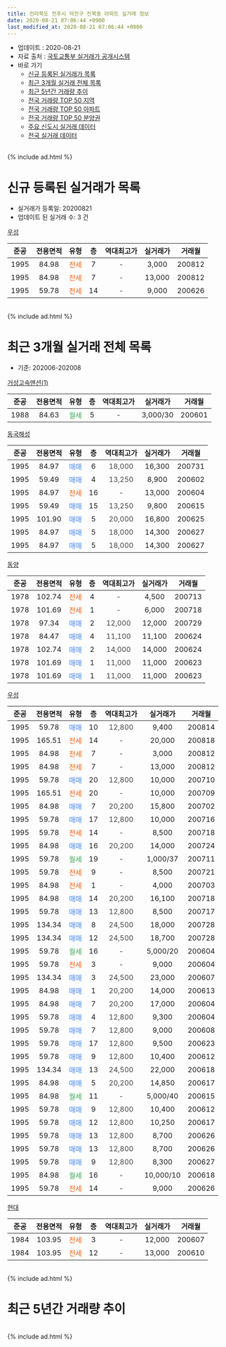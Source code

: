```yaml
---
title: 전라북도 전주시 덕진구 진북동 아파트 실거래 정보
date: 2020-08-21 07:06:44 +0900
last_modified_at: 2020-08-21 07:06:44 +0900
---
```


* 업데이트 : 2020-08-21
* 자료 출처 : [국토교통부 실거래가 공개시스템](http://rt.molit.go.kr)
* 바로 가기
    * [신규 등록된 실거래가 목록](#신규-등록된-실거래가-목록)
    * [최근 3개월 실거래 전체 목록](#최근-3개월-실거래-전체-목록)
    * [최근 5년간 거래량 추이](#최근-5년간-거래량-추이)
    * [전국 거래량 TOP 50 지역](https://inasie.github.io/apt-trade-info/최근-3개월-전국에서-가장-거래가-많이-발생한-지역)
    * [전국 거래량 TOP 50 아파트](https://inasie.github.io/apt-trade-info/최근-3개월-전국에서-가장-거래가-많이-발생한-아파트)
    * [전국 거래량 TOP 50 분양권](https://inasie.github.io/apt-trade-info/최근-3개월-전국에서-가장-거래가-많이-발생한-분양권)
    * [주요 신도시 실거래 데이터](https://inasie.github.io/apt-trade-info/주요-신도시)
    * [전국 실거래 데이터](https://inasie.github.io/apt-trade-info/전국)
<br>
{% include ad.html %}
<br>

# 신규 등록된 실거래가 목록
* 실거래가 등록일: 20200821
* 업데이트 된 실거래 수: 3 건


[우성](https://search.naver.com/search.naver?query=%EC%A0%84%EB%9D%BC%EB%B6%81%EB%8F%84+%EC%A0%84%EC%A3%BC%EC%8B%9C+%EB%8D%95%EC%A7%84%EA%B5%AC+%EC%A7%84%EB%B6%81%EB%8F%99+%EC%9A%B0%EC%84%B1)

|준공|전용면적|유형|층|역대최고가|실거래가|거래월|
|:---:|:---:|:---:|:---:|:---:|:---:|:---:|
|1995|84.98|<span style="color:#ff5a00">전세</span>|7|<span style="color:#444444">-</span>|3,000|200812|
|1995|84.98|<span style="color:#ff5a00">전세</span>|7|<span style="color:#444444">-</span>|13,000|200812|
|1995|59.78|<span style="color:#ff5a00">전세</span>|14|<span style="color:#444444">-</span>|9,000|200626|


<br>
{% include ad.html %}
<br>

# 최근 3개월 실거래 전체 목록
* 기준: 202006-202008


[거성고속맨션(1)](https://search.naver.com/search.naver?query=%EC%A0%84%EB%9D%BC%EB%B6%81%EB%8F%84+%EC%A0%84%EC%A3%BC%EC%8B%9C+%EB%8D%95%EC%A7%84%EA%B5%AC+%EC%A7%84%EB%B6%81%EB%8F%99+%EA%B1%B0%EC%84%B1%EA%B3%A0%EC%86%8D%EB%A7%A8%EC%85%98%281%29)

|준공|전용면적|유형|층|역대최고가|실거래가|거래월|
|:---:|:---:|:---:|:---:|:---:|:---:|:---:|
|1988|84.63|<span style="color:#34a853">월세</span>|5|<span style="color:#444444">-</span>|3,000/30|200601|

[동국해성](https://search.naver.com/search.naver?query=%EC%A0%84%EB%9D%BC%EB%B6%81%EB%8F%84+%EC%A0%84%EC%A3%BC%EC%8B%9C+%EB%8D%95%EC%A7%84%EA%B5%AC+%EC%A7%84%EB%B6%81%EB%8F%99+%EB%8F%99%EA%B5%AD%ED%95%B4%EC%84%B1)

|준공|전용면적|유형|층|역대최고가|실거래가|거래월|
|:---:|:---:|:---:|:---:|:---:|:---:|:---:|
|1995|84.97|<span style="color:#4285f3">매매</span>|6|<span style="color:#444444">18,000</span>|16,300|200731|
|1995|59.49|<span style="color:#4285f3">매매</span>|4|<span style="color:#444444">13,250</span>|8,900|200602|
|1995|84.97|<span style="color:#ff5a00">전세</span>|16|<span style="color:#444444">-</span>|13,000|200604|
|1995|59.49|<span style="color:#4285f3">매매</span>|15|<span style="color:#444444">13,250</span>|9,800|200615|
|1995|101.90|<span style="color:#4285f3">매매</span>|5|<span style="color:#444444">20,000</span>|16,800|200625|
|1995|84.97|<span style="color:#4285f3">매매</span>|5|<span style="color:#444444">18,000</span>|14,300|200627|
|1995|84.97|<span style="color:#4285f3">매매</span>|5|<span style="color:#444444">18,000</span>|14,300|200627|

[동양](https://search.naver.com/search.naver?query=%EC%A0%84%EB%9D%BC%EB%B6%81%EB%8F%84+%EC%A0%84%EC%A3%BC%EC%8B%9C+%EB%8D%95%EC%A7%84%EA%B5%AC+%EC%A7%84%EB%B6%81%EB%8F%99+%EB%8F%99%EC%96%91)

|준공|전용면적|유형|층|역대최고가|실거래가|거래월|
|:---:|:---:|:---:|:---:|:---:|:---:|:---:|
|1978|102.74|<span style="color:#ff5a00">전세</span>|4|<span style="color:#444444">-</span>|4,500|200713|
|1978|101.69|<span style="color:#ff5a00">전세</span>|1|<span style="color:#444444">-</span>|6,000|200718|
|1978|97.34|<span style="color:#4285f3">매매</span>|2|<span style="color:#444444">12,000</span>|12,000|200729|
|1978|84.47|<span style="color:#4285f3">매매</span>|4|<span style="color:#444444">11,100</span>|11,100|200624|
|1978|102.74|<span style="color:#4285f3">매매</span>|2|<span style="color:#444444">14,000</span>|14,000|200624|
|1978|101.69|<span style="color:#4285f3">매매</span>|1|<span style="color:#444444">11,000</span>|11,000|200623|
|1978|101.69|<span style="color:#4285f3">매매</span>|1|<span style="color:#444444">11,000</span>|11,000|200623|

[우성](https://search.naver.com/search.naver?query=%EC%A0%84%EB%9D%BC%EB%B6%81%EB%8F%84+%EC%A0%84%EC%A3%BC%EC%8B%9C+%EB%8D%95%EC%A7%84%EA%B5%AC+%EC%A7%84%EB%B6%81%EB%8F%99+%EC%9A%B0%EC%84%B1)

|준공|전용면적|유형|층|역대최고가|실거래가|거래월|
|:---:|:---:|:---:|:---:|:---:|:---:|:---:|
|1995|59.78|<span style="color:#4285f3">매매</span>|10|<span style="color:#444444">12,800</span>|9,400|200814|
|1995|165.51|<span style="color:#ff5a00">전세</span>|14|<span style="color:#444444">-</span>|20,000|200818|
|1995|84.98|<span style="color:#ff5a00">전세</span>|7|<span style="color:#444444">-</span>|3,000|200812|
|1995|84.98|<span style="color:#ff5a00">전세</span>|7|<span style="color:#444444">-</span>|13,000|200812|
|1995|59.78|<span style="color:#4285f3">매매</span>|20|<span style="color:#444444">12,800</span>|10,000|200710|
|1995|165.51|<span style="color:#ff5a00">전세</span>|20|<span style="color:#444444">-</span>|10,000|200709|
|1995|84.98|<span style="color:#4285f3">매매</span>|7|<span style="color:#444444">20,200</span>|15,800|200702|
|1995|59.78|<span style="color:#4285f3">매매</span>|17|<span style="color:#444444">12,800</span>|10,000|200716|
|1995|59.78|<span style="color:#ff5a00">전세</span>|14|<span style="color:#444444">-</span>|8,500|200718|
|1995|84.98|<span style="color:#4285f3">매매</span>|16|<span style="color:#444444">20,200</span>|14,000|200724|
|1995|59.78|<span style="color:#34a853">월세</span>|19|<span style="color:#444444">-</span>|1,000/37|200711|
|1995|59.78|<span style="color:#ff5a00">전세</span>|9|<span style="color:#444444">-</span>|8,500|200721|
|1995|84.98|<span style="color:#ff5a00">전세</span>|1|<span style="color:#444444">-</span>|4,000|200703|
|1995|84.98|<span style="color:#4285f3">매매</span>|14|<span style="color:#444444">20,200</span>|16,100|200718|
|1995|59.78|<span style="color:#4285f3">매매</span>|13|<span style="color:#444444">12,800</span>|8,500|200717|
|1995|134.34|<span style="color:#4285f3">매매</span>|8|<span style="color:#444444">24,500</span>|18,000|200728|
|1995|134.34|<span style="color:#4285f3">매매</span>|12|<span style="color:#444444">24,500</span>|18,700|200728|
|1995|59.78|<span style="color:#34a853">월세</span>|16|<span style="color:#444444">-</span>|5,000/20|200604|
|1995|59.78|<span style="color:#ff5a00">전세</span>|3|<span style="color:#444444">-</span>|9,000|200604|
|1995|134.34|<span style="color:#4285f3">매매</span>|3|<span style="color:#444444">24,500</span>|23,000|200607|
|1995|84.98|<span style="color:#4285f3">매매</span>|1|<span style="color:#444444">20,200</span>|14,000|200613|
|1995|84.98|<span style="color:#4285f3">매매</span>|7|<span style="color:#444444">20,200</span>|17,000|200604|
|1995|59.78|<span style="color:#4285f3">매매</span>|4|<span style="color:#444444">12,800</span>|9,300|200604|
|1995|59.78|<span style="color:#4285f3">매매</span>|7|<span style="color:#444444">12,800</span>|9,000|200608|
|1995|59.78|<span style="color:#4285f3">매매</span>|17|<span style="color:#444444">12,800</span>|9,500|200623|
|1995|59.78|<span style="color:#4285f3">매매</span>|9|<span style="color:#444444">12,800</span>|10,400|200612|
|1995|134.34|<span style="color:#4285f3">매매</span>|13|<span style="color:#444444">24,500</span>|22,000|200618|
|1995|84.98|<span style="color:#4285f3">매매</span>|5|<span style="color:#444444">20,200</span>|14,850|200617|
|1995|84.98|<span style="color:#34a853">월세</span>|11|<span style="color:#444444">-</span>|5,000/40|200615|
|1995|59.78|<span style="color:#4285f3">매매</span>|9|<span style="color:#444444">12,800</span>|10,400|200612|
|1995|59.78|<span style="color:#4285f3">매매</span>|12|<span style="color:#444444">12,800</span>|10,250|200617|
|1995|59.78|<span style="color:#4285f3">매매</span>|13|<span style="color:#444444">12,800</span>|8,700|200626|
|1995|59.78|<span style="color:#4285f3">매매</span>|13|<span style="color:#444444">12,800</span>|8,700|200626|
|1995|59.78|<span style="color:#4285f3">매매</span>|9|<span style="color:#444444">12,800</span>|8,300|200627|
|1995|84.98|<span style="color:#34a853">월세</span>|16|<span style="color:#444444">-</span>|10,000/10|200618|
|1995|59.78|<span style="color:#ff5a00">전세</span>|14|<span style="color:#444444">-</span>|9,000|200626|


<script async src="//pagead2.googlesyndication.com/pagead/js/adsbygoogle.js"></script>
<!-- 기본 -->
<ins class="adsbygoogle"
     style="display:block"
     data-ad-client="ca-pub-2446590836940007"
     data-ad-slot="1659523306"
     data-ad-format="auto"
     data-full-width-responsive="true"></ins>
<script>
(adsbygoogle = window.adsbygoogle || []).push({});
</script>


[현대](https://search.naver.com/search.naver?query=%EC%A0%84%EB%9D%BC%EB%B6%81%EB%8F%84+%EC%A0%84%EC%A3%BC%EC%8B%9C+%EB%8D%95%EC%A7%84%EA%B5%AC+%EC%A7%84%EB%B6%81%EB%8F%99+%ED%98%84%EB%8C%80)

|준공|전용면적|유형|층|역대최고가|실거래가|거래월|
|:---:|:---:|:---:|:---:|:---:|:---:|:---:|
|1984|103.95|<span style="color:#ff5a00">전세</span>|3|<span style="color:#444444">-</span>|12,000|200607|
|1984|103.95|<span style="color:#ff5a00">전세</span>|12|<span style="color:#444444">-</span>|13,000|200610|


<br>
{% include ad.html %}
<br>

# 최근 5년간 거래량 추이


<div style="width:100%;">
    <canvas id="deal_progress" height="200"></canvas>
</div>

<script>
new Chart(document.getElementById("deal_progress"), {
    type: 'line',
    data: {
        labels: ['201508','201509','201510','201511','201512','201601','201602','201603','201604','201605','201606','201607','201608','201609','201610','201611','201612','201701','201702','201703','201704','201705','201706','201707','201708','201709','201710','201711','201712','201801','201802','201803','201804','201805','201806','201807','201808','201809','201810','201811','201812','201901','201902','201903','201904','201905','201906','201907','201908','201909','201910','201911','201912','202001','202002','202003','202004','202005','202006','202007','202008'],
        datasets: [{
            label: '매매',
            pointRadius: 1,
            data: [19, 12, 14, 17, 11, 15, 12, 27, 16, 14, 15, 13, 11, 21, 31, 12, 10, 15, 19, 18, 20, 13, 16, 14, 15, 10, 10, 19, 11, 19, 17, 23, 13, 11, 8, 11, 13, 15, 8, 8, 5, 8, 9, 15, 5, 7, 15, 10, 2, 13, 8, 9, 19, 15, 16, 16, 12, 16, 23, 10, 1],
            borderColor: "rgba(255, 201, 14, 1)",
            backgroundColor: "rgba(255, 201, 14, 0.5)",
            fill: false,
            lineTension: 0
        },{
            label: '전월세',
            pointRadius: 1,
            data: [5, 8, 2, 3, 6, 8, 7, 4, 5, 6, 5, 5, 0, 4, 4, 7, 3, 2, 7, 6, 2, 7, 3, 5, 3, 3, 3, 5, 2, 5, 3, 6, 9, 7, 2, 9, 6, 4, 4, 1, 2, 6, 5, 7, 1, 3, 6, 3, 3, 4, 4, 3, 3, 5, 5, 2, 4, 5, 9, 7, 3],
            borderColor: "rgba(0, 141, 185, 1)",
            backgroundColor: "rgba(0, 141, 185, 0.5)",
            fill: false,
            lineTension: 0
        }
        ]
    },
    options: {
        responsive: true,
        title: {
            display: false
        },
        tooltips: {
            mode: 'index',
            intersect: false
        },
        hover: {
            mode: 'nearest',
            intersect: true
        },
        scales: {
            xAxes: [{
                display: true,
                scaleLabel: {
                    display: true,
                    labelString: '년/월'
                }
            }],
            yAxes: [{
                display: true,
                ticks: {
                    suggestedMin: 0,
                },
                scaleLabel: {
                    display: true,
                    labelString: '실거래 수'
                }
            }]
        }
    }
});

</script>


<br>
{% include ad.html %}
<br>

